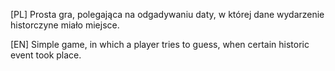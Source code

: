[PL]
Prosta gra, polegająca na odgadywaniu daty, w której dane wydarzenie historczyne miało miejsce.

[EN]
Simple game, in which a player tries to guess, when certain historic event took place.
